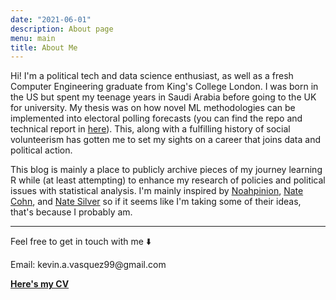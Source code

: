 ```yaml
---
date: "2021-06-01"
description: About page
menu: main
title: About Me
---
```


Hi! I'm a political tech and data science enthusiast, as well as a fresh Computer Engineering graduate from King's College London. I was born in the US but spent my teenage years in Saudi Arabia before going to the UK for university. My thesis was on how novel ML methodologies can be implemented into electoral polling forecasts (you can find the repo and technical report in [here](https://github.com/KVasq/st-metanet-pres-state-poll)). This, along with a fulfilling history of social volunteerism has gotten me to set my sights on a career that joins data and political action. 

This blog is mainly a place to publicly archive pieces of my journey learning R while (at least attempting) to enhance my research of policies and political issues with statistical analysis. I'm mainly inspired by [Noahpinion](https://noahpinion.substack.com), [Nate Cohn](https://twitter.com/Nate_Cohn), and [Nate Silver](https://twitter.com/NateSilver538) so if it seems like I'm taking some of their ideas, that's because I probably am.

***

Feel free to get in touch with me ⬇️

Email: kevin.a.vasquez99\@gmail.com

[**Here's my CV**](https://drive.google.com/file/d/1jneEFxNcGP-V8rdTg7X9UVltGDGZnscR/view?usp=sharing)